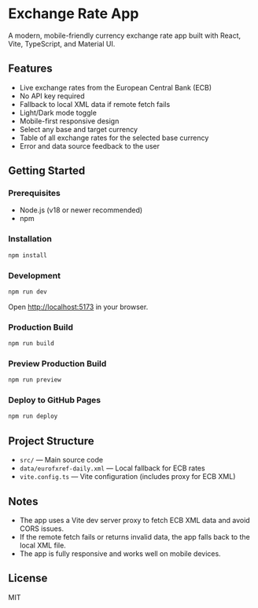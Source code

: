 # Exchange Rate App

A modern, mobile-friendly currency exchange rate app built with React, Vite, TypeScript, and Material UI.

## Features

- Live exchange rates from the European Central Bank (ECB)
- No API key required
- Fallback to local XML data if remote fetch fails
- Light/Dark mode toggle
- Mobile-first responsive design
- Select any base and target currency
- Table of all exchange rates for the selected base currency
- Error and data source feedback to the user

## Getting Started

### Prerequisites

- Node.js (v18 or newer recommended)
- npm

### Installation

```sh
npm install
```

### Development

```sh
npm run dev
```

Open [http://localhost:5173](http://localhost:5173) in your browser.

### Production Build

```sh
npm run build
```

### Preview Production Build

```sh
npm run preview
```

### Deploy to GitHub Pages

```sh
npm run deploy
```

## Project Structure

- `src/` — Main source code
- `data/eurofxref-daily.xml` — Local fallback for ECB rates
- `vite.config.ts` — Vite configuration (includes proxy for ECB XML)

## Notes

- The app uses a Vite dev server proxy to fetch ECB XML data and avoid CORS issues.
- If the remote fetch fails or returns invalid data, the app falls back to the local XML file.
- The app is fully responsive and works well on mobile devices.

## License

MIT
